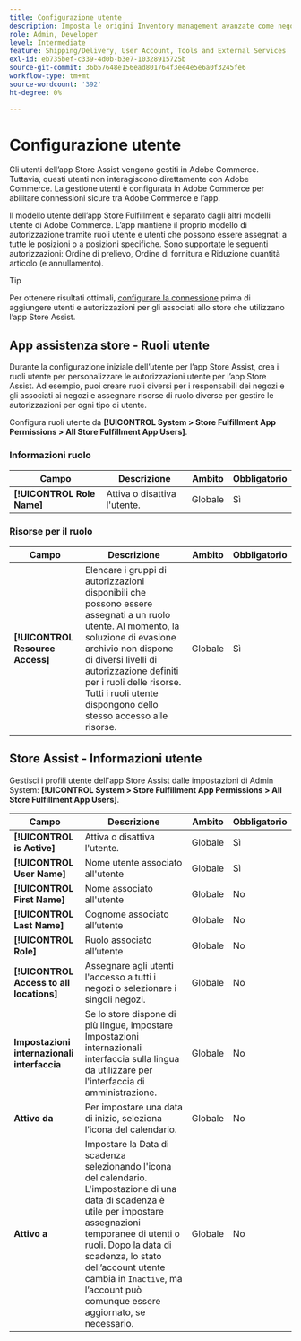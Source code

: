```yaml
---
title: Configurazione utente
description: Imposta le origini Inventory management avanzate come negozi per esercenti per supportare la soluzione Store Fulfillment per Adobe Commerce.
role: Admin, Developer
level: Intermediate
feature: Shipping/Delivery, User Account, Tools and External Services
exl-id: eb735bef-c339-4d0b-b3e7-10328915725b
source-git-commit: 36b57648e156ead801764f3ee4e5e6a0f3245fe6
workflow-type: tm+mt
source-wordcount: '392'
ht-degree: 0%

---
```


# Configurazione utente

Gli utenti dell’app Store Assist vengono gestiti in Adobe Commerce. Tuttavia, questi utenti non interagiscono direttamente con Adobe Commerce. La gestione utenti è configurata in Adobe Commerce per abilitare connessioni sicure tra Adobe Commerce e l’app.

Il modello utente dell’app Store Fulfillment è separato dagli altri modelli utente di Adobe Commerce. L’app mantiene il proprio modello di autorizzazione tramite ruoli utente e utenti che possono essere assegnati a tutte le posizioni o a posizioni specifiche. Sono supportate le seguenti autorizzazioni: Ordine di prelievo, Ordine di fornitura e Riduzione quantità articolo (e annullamento).

>[!TIP]
>
>Per ottenere risultati ottimali, [configurare la connessione](connect-set-up-service.md) prima di aggiungere utenti e autorizzazioni per gli associati allo store che utilizzano l’app Store Assist.

## App assistenza store - Ruoli utente

Durante la configurazione iniziale dell’utente per l’app Store Assist, crea i ruoli utente per personalizzare le autorizzazioni utente per l’app Store Assist. Ad esempio, puoi creare ruoli diversi per i responsabili dei negozi e gli associati ai negozi e assegnare risorse di ruolo diverse per gestire le autorizzazioni per ogni tipo di utente.

Configura ruoli utente da **[!UICONTROL System > Store Fulfillment App Permissions > All Store Fulfillment App Users]**.

### Informazioni ruolo

| **Campo** | **Descrizione** | **Ambito** | **Obbligatorio** |
|----------------------------|-------------------------|-----------|--------------|
| **[!UICONTROL Role Name]** | Attiva o disattiva l&#39;utente. | Globale | Sì |

### Risorse per il ruolo

| **Campo** | **Descrizione** | **Ambito** | **Obbligatorio** |
|----------------------------------|--------------------------------------------------------------------------------------------------------------------------------------------------------------------------------------------------------------------------------------------|-----------|--------------|
| **[!UICONTROL Resource Access]** | Elencare i gruppi di autorizzazioni disponibili che possono essere assegnati a un ruolo utente. Al momento, la soluzione di evasione archivio non dispone di diversi livelli di autorizzazione definiti per i ruoli delle risorse. Tutti i ruoli utente dispongono dello stesso accesso alle risorse. | Globale | Sì |

## Store Assist - Informazioni utente

Gestisci i profili utente dell&#39;app Store Assist dalle impostazioni di Admin System:  **[!UICONTROL System > Store Fulfillment App Permissions > All Store Fulfillment App Users]**.

| **Campo** | **Descrizione** | **Ambito** | **Obbligatorio** |
|------------------------------------------|-------------------------------------------------------------------------------------------------------------------------------------------------------------------------------------------------------------------------------------------------------------------------|-----------|--------------|
| **[!UICONTROL is Active]** | Attiva o disattiva l&#39;utente. | Globale | Sì |
| **[!UICONTROL User Name]** | Nome utente associato all&#39;utente | Globale | Sì |
| **[!UICONTROL First Name]** | Nome associato all&#39;utente | Globale | No |
| **[!UICONTROL Last Name]** | Cognome associato all’utente | Globale | No |
| **[!UICONTROL Role]** | Ruolo associato all’utente | Globale | No |
| **[!UICONTROL Access to all locations]** | Assegnare agli utenti l&#39;accesso a tutti i negozi o selezionare i singoli negozi. | Globale | No |
| **Impostazioni internazionali interfaccia** | Se lo store dispone di più lingue, impostare Impostazioni internazionali interfaccia sulla lingua da utilizzare per l&#39;interfaccia di amministrazione. | Globale | No |
| **Attivo da** | Per impostare una data di inizio, seleziona l’icona del calendario. | Globale | No |
| **Attivo a** | Impostare la Data di scadenza selezionando l&#39;icona del calendario. L&#39;impostazione di una data di scadenza è utile per impostare assegnazioni temporanee di utenti o ruoli. Dopo la data di scadenza, lo stato dell’account utente cambia in `Inactive`, ma l’account può comunque essere aggiornato, se necessario. | Globale | No |
